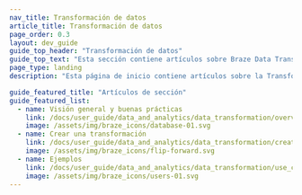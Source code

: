 ```yaml
---
nav_title: Transformación de datos
article_title: Transformación de datos
page_order: 0.3
layout: dev_guide
guide_top_header: "Transformación de datos"
guide_top_text: "Esta sección contiene artículos sobre Braze Data Transformation, una solución de bajo código que puede ayudarle a agilizar la integración de datos."
page_type: landing
description: "Esta página de inicio contiene artículos sobre la Transformación de Datos Braze, incluyendo cómo crear una transformación de datos y casos de uso."

guide_featured_title: "Artículos de sección"
guide_featured_list:
  - name: Visión general y buenas prácticas
    link: /docs/user_guide/data_and_analytics/data_transformation/overview/
    image: /assets/img/braze_icons/database-01.svg
  - name: Crear una transformación
    link: /docs/user_guide/data_and_analytics/data_transformation/creating_a_transformation/
    image: /assets/img/braze_icons/flip-forward.svg
  - name: Ejemplos
    link: /docs/user_guide/data_and_analytics/data_transformation/use_cases/
    image: /assets/img/braze_icons/users-01.svg
---
```

<br><br>
